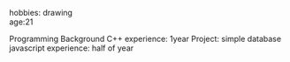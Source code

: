 hobbies: drawing  
age:21

Programming Background
C++ experience: 1year
Project: simple database
javascript experience: half of year
